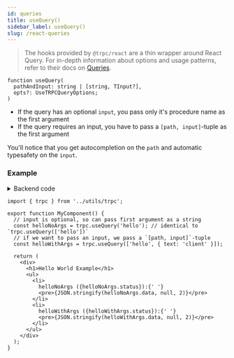 ```yaml
---
id: queries
title: useQuery()
sidebar_label: useQuery()
slug: /react-queries
---
```


> The hooks provided by `@trpc/react` are a thin wrapper around React Query. For in-depth information about options and usage patterns, refer to their docs on [Queries](https://react-query.tanstack.com/guides/queries).

```tsx
function useQuery(
  pathAndInput: string | [string, TInput?],
  opts?: UseTRPCQueryOptions;
)
```

- If the query has an optional `input`, you pass only it's procedure name as the first argument
- If the query requires an input, you have to pass a `[path, input]`-tuple as the first argument

You'll notice that you get autocompletion on the `path` and automatic typesafety on the `input`.

### Example

<details><summary>Backend code</summary>

```tsx
import * as trpc from '@trpc/server';
import { z } from 'zod';

trpc
  .router()
  // Create procedure at path 'hello'
  .query('hello', {
    // using zod schema to validate and infer input values
    input: z
      .object({
        text: z.string().nullish(),
      })
      .nullish(),
    resolve({ input }) {
      return {
        greeting: `hello ${input?.text ?? 'world'}`,
      };
    },
  });
```

</details>

```tsx
import { trpc } from '../utils/trpc';

export function MyComponent() {
  // input is optional, so can pass first argument as a string
  const helloNoArgs = trpc.useQuery('hello'); // identical to `trpc.useQuery(['hello'])`
  // if we want to pass an input, we pass a `[path, input]`-tuple
  const helloWithArgs = trpc.useQuery(['hello', { text: 'client' }]);

  return (
    <div>
      <h1>Hello World Example</h1>
      <ul>
        <li>
          helloNoArgs ({helloNoArgs.status}):{' '}
          <pre>{JSON.stringify(helloNoArgs.data, null, 2)}</pre>
        </li>
        <li>
          helloWithArgs ({helloWithArgs.status}):{' '}
          <pre>{JSON.stringify(helloWithArgs.data, null, 2)}</pre>
        </li>
      </ul>
    </div>
  );
}
```
